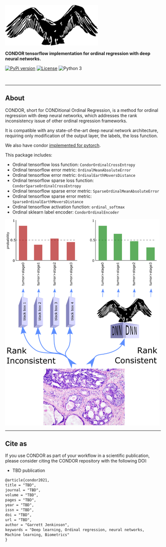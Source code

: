 
<img src="./img/condor.png" width=300>

**CONDOR tensorflow implementation for ordinal regression with deep neural networks.**

[![PyPi version](https://pypip.in/v/condor_tensorflow/badge.png)](https://pypi.org/project/condor_tensorflow/)
[![License](https://img.shields.io/badge/license-MIT-blue.svg)](https://github.com/raschka-research-group/condor_tensorflow/blob/main/LICENSE)
![Python 3](https://img.shields.io/badge/python-3-blue.svg)

<br>

---

## About  

CONDOR, short for CONDitional Ordinal Regression, is a method for ordinal regression with deep neural networks, 
which addresses the rank inconsistency issue of other ordinal regression frameworks.

It is compatible with any state-of-the-art deep neural network architecture,
requiring only modification of the output layer, the labels, the loss function.

We also have condor [implemented for pytorch](https://github.com/GarrettJenkinson/condor_pytorch).

This package includes:

  * Ordinal tensorflow loss function: `CondorOrdinalCrossEntropy`
  * Ordinal tensorflow error metric: `OrdinalMeanAbsoluteError`
  * Ordinal tensorflow error metric: `OrdinalEarthMoversDistance`
  * Ordinal tensorflow sparse loss function: `CondorSparseOrdinalCrossEntropy`
  * Ordinal tensorflow sparse error metric: `SparseOrdinalMeanAbsoluteError`
  * Ordinal tensorflow sparse error metric: `SparseOrdinalEarthMoversDistance`
  * Ordinal tensorflow activation function: `ordinal_softmax`
  * Ordinal sklearn label encoder: `CondorOrdinalEncoder`

<img src="./img/rankconsistent.png" width=500>

---

## Cite as

If you use CONDOR as part of your workflow in a scientific publication, 
please consider citing the CONDOR repository with the following DOI:

- TBD publication

```
@article{condor2021,
title = "TBD",
journal = "TBD",
volume = "TBD",
pages = "TBD",
year = "TBD",
issn = "TBD",
doi = "TBD",
url = "TBD",
author = "Garrett Jenkinson",
keywords = "Deep learning, Ordinal regression, neural networks, Machine learning, Biometrics"
}
```

